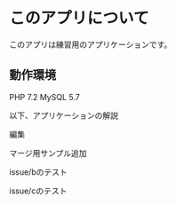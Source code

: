 # このアプリについて
このアプリは練習用のアプリケーションです。

## 動作環境

PHP 7.2
MySQL 5.7

以下、アプリケーションの解説

編集

マージ用サンプル追加

issue/bのテスト

issue/cのテスト